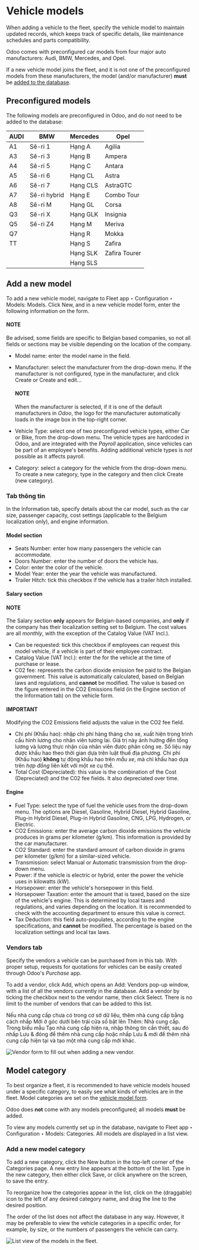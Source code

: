 # Vehicle models

When adding a vehicle to the fleet, specify the vehicle model to maintain updated records, which
keeps track of specific details, like maintenance schedules and parts compatibility.

Odoo comes with preconfigured car models from four major auto manufacturers: Audi, BMW, Mercedes,
and Opel.

If a new vehicle model joins the fleet, and it is not one of the preconfigured models from these
manufacturers, the model (and/or manufacturer) **must** be [added to the
database](#fleet-add-model).

## Preconfigured models

The following models are preconfigured in Odoo, and do not need to be added to the database:

| AUDI   | BMW          | Mercedes   | Opel          |
|--------|--------------|------------|---------------|
| A1     | Sê-ri 1      | Hạng A     | Agilia        |
| A3     | Sê-ri 3      | Hạng B     | Ampera        |
| A4     | Sê-ri 5      | Hạng C     | Antara        |
| A5     | Sê-ri 6      | Hạng CL    | Astra         |
| A6     | Sê-ri 7      | Hạng CLS   | AstraGTC      |
| A7     | Sê-ri hybrid | Hạng E     | Combo Tour    |
| A8     | Sê-ri M      | Hạng GL    | Corsa         |
| Q3     | Sê-ri X      | Hạng GLK   | Insignia      |
| Q5     | Sê-ri Z4     | Hạng M     | Meriva        |
| Q7     |              | Hạng R     | Mokka         |
| TT     |              | Hạng S     | Zafira        |
|        |              | Hạng SLK   | Zafira Tourer |
|        |              | Hạng SLS   |               |

<a id="fleet-add-model"></a>

## Add a new model

To add a new vehicle model, navigate to Fleet app ‣ Configuration ‣ Models:
Models. Click New, and in a new vehicle model form, enter the following information on
the form.

#### NOTE
Be advised, some fields are specific to Belgian based companies, so not all fields or sections
may be visible depending on the location of the company.

- Model name: enter the model name in the field.
- Manufacturer: select the manufacturer from the drop-down menu. If the manufacturer is
  not configured, type in the manufacturer, and click Create or Create and
  edit...

  #### NOTE
  When the manufacturer is selected, if it is one of the default manufacturers in *Odoo*, the
  logo for the manufacturer automatically loads in the image box in the top-right corner.
- Vehicle Type: select one of two preconfigured vehicle types, either Car or
  Bike, from the drop-down menu. The vehicle types are hardcoded in Odoo, and are
  integrated with the *Payroll* application, since vehicles can be part of an employee's benefits.
  Adding additional vehicle types is *not* possible as it affects payroll.
- Category: select a category for the vehicle from the drop-down menu. To create a new
  category, type in the category and then click Create (new category).

### Tab thông tin

In the Information tab, specify details about the car model, such as the car size,
passenger capacity, cost settings (applicable to the Belgium localization only), and engine
information.

#### Model section

- Seats Number: enter how many passengers the vehicle can accommodate.
- Doors Number: enter the number of doors the vehicle has.
- Color: enter the color of the vehicle.
- Model Year: enter the year the vehicle was manufactured.
- Trailer Hitch: tick this checkbox if the vehicle has a trailer hitch installed.

#### Salary section

#### NOTE
The Salary section **only** appears for Belgian-based companies, and **only** if the
company has their localization setting set to Belgium. The cost values are all *monthly*, with
the exception of the Catalog Value (VAT Incl.).

- Can be requested: tick this checkbox if employees can request this model vehicle, if a
  vehicle is part of their employee contract.
- Catalog Value (VAT Incl.): enter the  for the vehicle at the time of purchase or lease.
- C02 fee: represents the carbon dioxide emission fee paid to the Belgian government.
  This value is automatically calculated, based on Belgian laws and regulations, and **cannot** be
  modified. The value is based on the figure entered in the CO2 Emissions field (in the
  Engine section of the Information tab) on the vehicle form.

#### IMPORTANT
Modifying the CO2 Emissions field adjusts the value in the CO2 fee field.

- Chi phí (Khấu hao): nhập chi phí hàng tháng cho xe, xuất hiện trong trình cấu hình lương cho nhân viên tương lai. Giá trị này ảnh hưởng đến tổng lương và lương thực nhận của nhân viên được phân công xe. Số liệu này được khấu hao theo thời gian dựa trên luật thuế địa phương. Chi phí (Khấu hao) **không** tự động khấu hao trên *mẫu xe*, mà chỉ khấu hao dựa trên *hợp đồng* liên kết với một xe cụ thể.
- Total Cost (Depreciated): this value is the combination of the Cost
  (Depreciated) and the C02 fee fields. It also depreciated over time.

#### Engine

- Fuel Type: select the type of fuel the vehicle uses from the drop-down menu. The
  options are Diesel, Gasoline, Hybrid Diesel, Hybrid
  Gasoline, Plug-in Hybrid Diesel, Plug-in Hybrid Gasoline,
  CNG, LPG, Hydrogen, or Electric.
- CO2 Emissions: enter the average carbon dioxide emissions the vehicle produces in
  grams per kilometer (g/km). This information is provided by the car manufacturer.
- CO2 Standard: enter the standard amount of carbon dioxide in grams per kilometer
  (g/km) for a similar-sized vehicle.
- Transmission: select Manual or Automatic transmission from the
  drop-down menu.
- Power: if the vehicle is electric or hybrid, enter the power the vehicle uses in
  kilowatts (kW).
- Horsepower: enter the vehicle's horsepower in this field.
- Horsepower Taxation: enter the amount that is taxed, based on the size of the
  vehicle's engine. This is determined by local taxes and regulations, and varies depending on the
  location. It is recommended to check with the accounting department to ensure this value is
  correct.
- Tax Deduction: this field auto-populates, according to the engine specifications, and
  **cannot** be modified. The percentage is based on the localization settings and local tax laws.

### Vendors tab

Specify the vendors a vehicle can be purchased from in this tab. With proper setup, requests for
quotations for vehicles can be easily created through Odoo's *Purchase* app.

To add a vendor, click Add, which opens an Add: Vendors pop-up window, with
a list of all the vendors currently in the database. Add a vendor by ticking the checkbox next to
the vendor name, then click Select. There is no limit to the number of vendors that can
be added to this list.

Nếu nhà cung cấp chưa có trong cơ sở dữ liệu, thêm nhà cung cấp bằng cách nhấp Mới ở góc dưới bên trái cửa sổ bật lên Thêm: Nhà cung cấp. Trong biểu mẫu Tạo nhà cung cấp hiện ra, nhập thông tin cần thiết, sau đó nhấp Lưu & đóng để thêm nhà cung cấp hoặc nhấp Lưu & mới để thêm nhà cung cấp hiện tại và tạo một nhà cung cấp mới khác.

![Vendor form to fill out when adding a new vendor.](../../../.gitbook/assets/vendor.png)

<a id="fleet-categories"></a>

## Model category

To best organize a fleet, it is recommended to have vehicle models housed under a specific category,
to easily see what kinds of vehicles are in the fleet. Model categories are set on the [vehicle
model form](#fleet-add-model).

Odoo does **not** come with any models preconfigured; all models **must** be added.

To view any models currently set up in the database, navigate to Fleet app ‣
Configuration ‣ Models: Categories. All models are displayed in a list view.

### Add a new model category

To add a new category, click the New button in the top-left corner of the
Categories page. A new entry line appears at the bottom of the list. Type in the new
category, then either click Save, or click anywhere on the screen, to save the entry.

To reorganize how the categories appear in the list, click on the <i class="oi oi-draggable"></i>
(draggable) icon to the left of any desired category name, and drag the line to the
desired position.

The order of the list does not affect the database in any way. However, it may be preferable to view
the vehicle categories in a specific order, for example, by size, or the numbers of passengers the
vehicle can carry.

![List view of the models in the fleet.](../../../.gitbook/assets/categories1.png)
